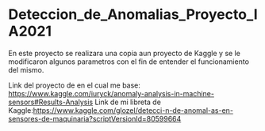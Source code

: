 # Deteccion_de_Anomalias_Proyecto_IA2021
En este proyecto se realizara una copia aun proyecto de Kaggle y se le modificaron algunos parametros con el fin de entender el funcionamiento del mismo.

Link del proyecto de en el cual me base: https://www.kaggle.com/iuryck/anomaly-analysis-in-machine-sensors#Results-Analysis
Link de mi libreta de Kaggle:https://www.kaggle.com/glozel/detecci-n-de-anomal-as-en-sensores-de-maquinaria?scriptVersionId=80599664
